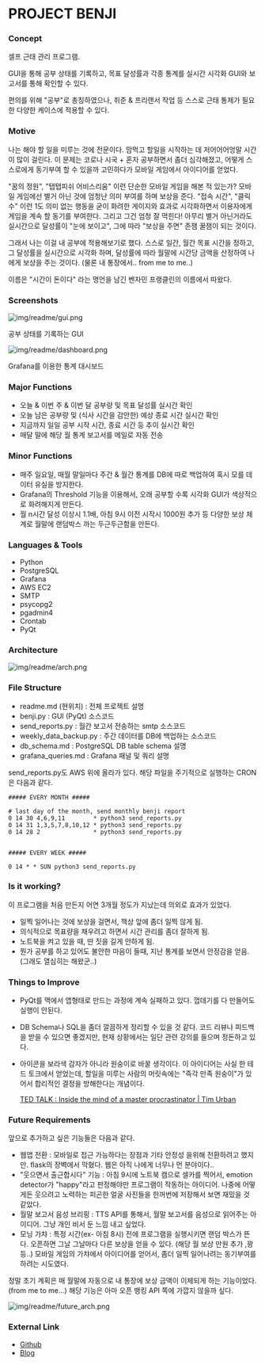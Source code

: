 # PROJECT BENJI

### Concept

셀프 근태 관리 프로그램.

GUI을 통해 공부 상태를 기록하고, 목표 달성률과 각종 통계를 실시간 시각화 GUI와 보고서를 통해 확인할 수 있다.  

편의를 위해 "공부"로 총칭하였으나, 취준 & 프리랜서 작업 등 스스로 근태 통제가 필요한 다양한 케이스에 적용할 수 있다.

### Motive

나는 해야 할 일을 미루는 것에 전문이다. 맘먹고 할일을 시작하는 데 저어어어엉말 시간이 많이 걸린다. 이 문제는 코로나 시국 + 혼자 공부하면서 좀더 심각해졌고, 어떻게 스스로에게 동기부여 할 수 있을까 고민하다가 모바일 게임에서 아이디어를 얻었다.

"꿈의 정원", "탭탭피쉬 어비스리움" 이런 단순한 모바일 게임을 해본 적 있는가? 모바일 게임에선 별거 아닌 것에 엄청난 의미 부여를 하며 보상을 준다. "접속 시간", "클릭 수" 이런 1도 의미 없는 행동을 굳이 화려한 게이지와 효과로 시각화하면서 이용자에게 게임을 계속 할 동기를 부여한다. 그리고 그건 엄청 잘 먹힌다! 아무리 별거 아닌거라도 실시간으로 달성률이 "눈에 보이고", 그에 따라 "보상을 주면" 존잼 꿀잼이 되는 것이다.

그래서 나는 이걸 내 공부에 적용해보기로 했다. 스스로 일간, 월간 목표 시간을 정하고, 그 달성률을 실시간으로 시각화 하며, 달성률에 따라 월말에 시간당 금액을 산정하여 나에게 보상을 주는 것이다. (물론 내 통장에서.. from me to me..)

이름은 "시간이 돈이다" 라는 명언을 남긴 벤자민 프랭클린의 이름에서 따왔다.

### Screenshots

![img/readme/gui.png](img/readme/gui.png)

공부 상태를 기록하는 GUI

![img/readme/dashboard.png](img/readme/dashboard.png)

Grafana를 이용한 통계 대시보드

### Major Functions

- 오늘 & 이번 주 & 이번 달 공부량 및 목표 달성률 실시간 확인
- 오늘 남은 공부량 및 (식사 시간을 감안한) 예상 종료 시간 실시간 확인
- 지금까지 일일 공부 시작 시간, 종료 시간 등 추이 실시간 확인
- 매달 말에 해당 월 통계 보고서를 메일로 자동 전송

### Minor Functions

- 매주 일요일, 매월 말일마다 주간 & 월간 통계를 DB에 따로 백업하여 혹시 모를 데이터 유실을 방지한다.
- Grafana의 Threshold 기능을 이용해서, 오래 공부할 수록 시각화 GUI가 색상적으로 화려해지게 만든다.
- 월 n시간 달성 이상시 1.1배, 아침 9시 이전 시작시 1000원 추가 등 다양한 보상 체계로 월말에 랜덤박스 까는 두근두근함을 만든다.

### Languages & Tools

- Python
- PostgreSQL
- Grafana
- AWS EC2
- SMTP
- psycopg2
- pgadmin4
- Crontab
- PyQt

### Architecture

![img/readme/arch.png](img/readme/arch.png)


### File Structure

- readme.md (현위치) : 전체 프로젝트 설명
- benji.py : GUI (PyQt) 소스코드
- send_reports.py : 월간 보고서 전송하는 smtp 소스코드
- weekly_data_backup.py : 주간 데이터를 DB에 백업하는 소스코드
- db_schema.md : PostgreSQL DB table schema 설명
- grafana_queries.md : Grafana 패널 및 쿼리 설명

send_reports.py도 AWS 위에 올라가 있다. 해당 파일을 주기적으로 실행하는 CRON은 다음과 같다.

```shell
##### EVERY MONTH #####

# last day of the month, send monthly benji report
0 14 30 4,6,9,11        * python3 send_reports.py
0 14 31 1,3,5,7,8,10,12 * python3 send_reports.py
0 14 28 2               * python3 send_reports.py


##### EVERY WEEK #####

0 14 * * SUN python3 send_reports.py
```


### Is it working?

이 프로그램을 처음 만든지 어연 3개월 정도가 지났는데 의외로 효과가 있었다.

- 일찍 일어나는 것에 보상을 걸면서, 책상 앞에 좀더 일찍 않게 됨.
- 의식적으로 목표량을 채우려고 하면서 시간 관리를 좀더 잘하게 됨.
- 노트북을 켜고 있을 때, 딴 짓을 길게 안하게 됨.
- 뭔가 공부를 하고 있어도 불안한 마음이 들때, 지난 통계를 보면서 안정감을 얻음. (그래도 열심히는 해왔군..)

### Things to Improve

- PyQt를 맥에서 앱형태로 만드는 과정에 계속 실패하고 있다. 껍데기를 다 만들어도 실행이 안된다.
- DB Schema나 SQL을 좀더 깔끔하게 정리할 수 있을 것 같다. 코드 리뷰나 피드백을 받을 수 있으면 좋겠지만, 현재 상황에서는 일단 관련 강의를 들으며 정돈하고 있다.
- 아이콘을 보라색 감자가 아니라 원숭이로 바꿀 생각이다. 이 아이디어는 사실 한 테드 토크에서 얻었는데, 할일을 미루는 사람의 머릿속에는 "즉각 만족 원숭이"가 있어서 합리적인 결정을 방해한다는 개념이다.

    [TED TALK : Inside the mind of a master procrastinator | Tim Urban](https://www.youtube.com/watch?v=arj7oStGLkU)

### Future Requirements

앞으로 추가하고 싶은 기능들은 다음과 같다.

- 웹앱 전환 : 모바일로 접근 가능하다는 장점과 기타 안정성 을위해 전환하려고 했지만. flask의 장벽에서 막혔다. 웹은 아직 나에게 너무나 먼 분야이다..
- "웃으면서 출근합시다" 기능 : 아침 9시에 노트북 캠으로 셀카를 찍어서, emotion detector가 "happy"라고 판정해야만 프로그램이 작동하는 아이디어. 나중에 어떻게든 웃으려고 노력하는 피곤한 얼굴 사진들을 한꺼번에 저장해서 보면 재밌을 것 같았다.
- 월말 보고서 음성 브리핑 : TTS API를 통해서, 월말 보고서를 음성으로 읽어주는 아이디어. 그냥 개인 비서 둔 느낌 내고 싶었다.
- 모닝 가챠 : 특정 시간(ex- 아침 8시) 전에 프로그램을 실행시키면 랜덤 박스가 뜬다. 오픈하면 그날 그날마다 다른 보상을 얻을 수 있다. (해당 월 보상 만원 추가 ,꽝 등..) 모바일 게임의 가챠에서 아이디어를 얻어서, 좀더 일찍 일어나려는 동기부여를 하려는 시도였다.

정말 초기 계획은 매 월말에 자동으로 내 통장에 보상 금액이 이체되게 하는 기능이었다. (from me to me...) 해당 기능은 아마 오픈 뱅킹 API 쪽에 가깝지 않을까 싶다.

![img/readme/future_arch.png](img/readme/future_arch.png)

### External Link

- [Github](https://github.com/yoonhyejin/Benji)
- [Blog](https://diana-lab.tistory.com/82)
